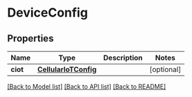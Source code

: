 # DeviceConfig

## Properties
Name | Type | Description | Notes
------------ | ------------- | ------------- | -------------
**ciot** | [**CellularIoTConfig**](CellularIoTConfig.md) |  | [optional] 

[[Back to Model list]](../README.md#documentation-for-models) [[Back to API list]](../README.md#documentation-for-api-endpoints) [[Back to README]](../README.md)


